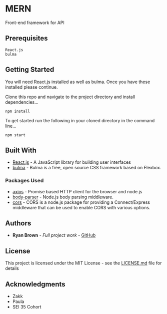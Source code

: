 # MERN
Front-end framework for API

## Prerequisites
```
React.js
bulma
```

## Getting Started

You will need React.js installed as well as bulma. Once you have these installed please continue.

Clone this repo and navigate to the project directory and install dependencies...
```
npm install
```

To get started run the following in your cloned directory in the command line...
```
npm start
```

## Built With

* [React.js](https://reactjs.org/) - A JavaScript library for building user interfaces
* [bulma](https://bulma.io/) - Bulma is a free, open source CSS framework based on Flexbox.

### Packages Used

* [axios](https://github.com/axios/axios) - Promise based HTTP client for the browser and node.js
* [body-parser](https://www.npmjs.com/package/body-parser) - Node.js body parsing middleware.
* [cors](https://www.npmjs.com/package/cors) - CORS is a node.js package for providing a Connect/Express    middleware that can be used to enable CORS with various options.


## Authors

* **Ryan Brown** - *Full project work* - [GitHub](https://github.com/hisstori)

## License

This project is licensed under the MIT License - see the [LICENSE.md](LICENSE.md) file for details

## Acknowledgments

* Zakk
* Paula
* SEI 35 Cohort
